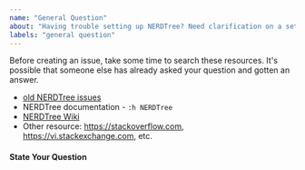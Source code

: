 ```yaml
---
name: "General Question"
about: "Having trouble setting up NERDTree? Need clarification on a setting? Ask your question here."
labels: "general question"
---
```

Before creating an issue, take some time to search these resources. It's possible that someone else has already asked your question and gotten an answer.
- [old NERDTree issues](https://github.com/preservim/nerdtree/issues?q=is%3Aissue)
- NERDTree documentation - `:h NERDTree`
- [NERDTree Wiki](https://github.com/preservim/nerdtree/wiki)
- Other resource: <https://stackoverflow.com>, <https://vi.stackexchange.com>, etc.

#### State Your Question


